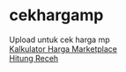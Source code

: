 # cekhargamp
Upload untuk cek harga mp
<br>
<a href="https://pelitaonline.github.io/cekhargamp/Harga Jual MP.html">Kalkulator Harga Marketplace</a>
<br>
<a href="https://pelitaonline.github.io/cekhargamp/hitung receh.html">Hitung Receh</a>

